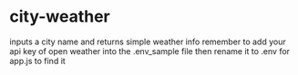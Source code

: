 # city-weather
inputs a city name and returns simple weather info
remember to add your api key of open weather into the .env_sample file
then rename it to .env for app.js to find it 
